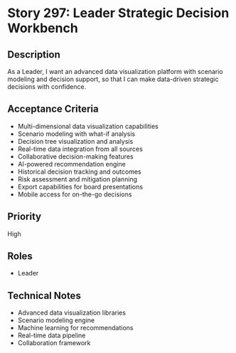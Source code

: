 # Story 297: Leader Strategic Decision Workbench

## Description
As a Leader, I want an advanced data visualization platform with scenario modeling and decision support, so that I can make data-driven strategic decisions with confidence.

## Acceptance Criteria
- Multi-dimensional data visualization capabilities
- Scenario modeling with what-if analysis
- Decision tree visualization and analysis
- Real-time data integration from all sources
- Collaborative decision-making features
- AI-powered recommendation engine
- Historical decision tracking and outcomes
- Risk assessment and mitigation planning
- Export capabilities for board presentations
- Mobile access for on-the-go decisions

## Priority
High

## Roles
- Leader

## Technical Notes
- Advanced data visualization libraries
- Scenario modeling engine
- Machine learning for recommendations
- Real-time data pipeline
- Collaboration framework